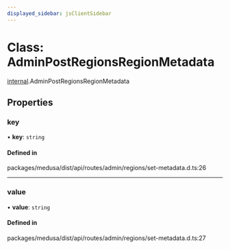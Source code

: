 ```yaml
---
displayed_sidebar: jsClientSidebar
---
```


# Class: AdminPostRegionsRegionMetadata

[internal](../modules/internal.md).AdminPostRegionsRegionMetadata

## Properties

### key

• **key**: `string`

#### Defined in

packages/medusa/dist/api/routes/admin/regions/set-metadata.d.ts:26

___

### value

• **value**: `string`

#### Defined in

packages/medusa/dist/api/routes/admin/regions/set-metadata.d.ts:27
